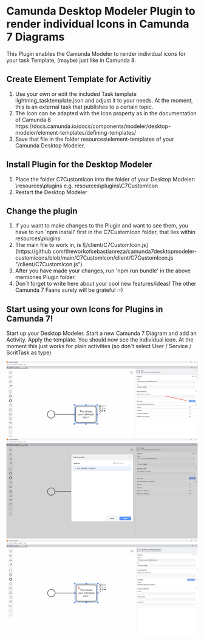 # Camunda Desktop Modeler Plugin to render individual Icons in Camunda 7 Diagrams
This Plugin enables the Camunda Modeler to render individual icons for your task Template, (maybe) just like in Camunda 8.

## Create Element Template for Activitiy
<ol>
  <li>Use your own or edit the included Task template lightning_tasktemplate.json and adjust it to your needs. At the moment, this is an external task that publishes to a certain topic.</li>
  <li>The Icon can be adapted with the Icon property as in the documentation of Camunda 8 https://docs.camunda.io/docs/components/modeler/desktop-modeler/element-templates/defining-templates/</li>
  <li>Save that file  in the folder resources\element-templates of your Camunda Desktop Modeler.</li>
</ol>

## Install Plugin for the Desktop Modeler
<ol>
  <li>Place the folder C7CustomIcon into the folder of your Desktop Modeler: \resources\plugins e.g. resources\plugins\C7CustomIcon</li>
  <li>Restart the Desktop Modeler</li>
</ol>

## Change the plugin
<ol>
  <li>If you want to make changes to the Plugin and want to see them, you have to run 'npm install' first in the C7CustomIcon folder, that lies within resources\plugins</li>
  <li>The main file to work in, is ![/client/C7CustomIcon.js](https://github.com/theworkofsebastianreza/camunda7desktopmodeler-customicons/blob/main/C7CustomIcon/client/C7CustomIcon.js "/client/C7CustomIcon.js")</li>
  <li>After you have made your changes, run 'npm run bundle' in the above mentiones Plugin folder.</li>
  <li>Don´t forget to write here about your cool new features/ideas! The other Camunda 7 Faans surely will be grateful :-)</li>
</ol>

## Start using your own Icons for Plugins in Camunda 7!
Start up your Desktop Modeler. Start a new Camunda 7 Diagram and add an Activity. Apply the template. You should now see the individual icon.
At the moment this just works for plain activities (so don´t select User / Service / ScritTask as type)

![Your own Icon in Camunda 7 Activities/Tasks in Desktop Modeler](/1.jpg "Your own Icon in Camunda 7 Activities/Tasks in Desktop Modeler")
![Your own Icon in Camunda 7 Activities/Tasks in Desktop Modeler](/2.jpg "Your own Icon in Camunda 7 Activities/Tasks in Desktop Modeler")
![Your own Icon in Camunda 7 Activities/Tasks in Desktop Modeler](/3.jpg "Your own Icon in Camunda 7 Activities/Tasks in Desktop Modeler")

